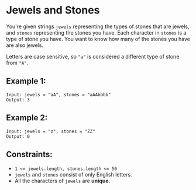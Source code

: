 # Jewels and Stones

You're given strings `jewels` representing the types of stones that are jewels, and `stones` representing the stones you have. Each character in `stones` is a type of stone you have. You want to know how many of the stones you have are also jewels.

Letters are case sensitive, so `"a"` is considered a different type of stone from `"A"`.

## Example 1:
```
Input: jewels = "aA", stones = "aAAbbbb"
Output: 3
```

## Example 2:
```
Input: jewels = "z", stones = "ZZ"
Output: 0
```

## Constraints:
- `1 <= jewels.length, stones.length <= 50`
- `jewels` and `stones` consist of only English letters.
- All the characters of `jewels` are **unique**.